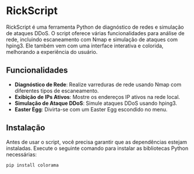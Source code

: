 # RickScript

RickScript é uma ferramenta Python de diagnóstico de redes e simulação de ataques DDoS. O script oferece várias funcionalidades para análise de rede, incluindo escaneamento com Nmap e simulação de ataques com hping3. Ele também vem com uma interface interativa e colorida, melhorando a experiência do usuário.

## Funcionalidades

- **Diagnóstico de Rede**: Realize varreduras de rede usando Nmap com diferentes tipos de escaneamento.
- **Exibição de IPs Ativos**: Mostre os endereços IP ativos na rede local.
- **Simulação de Ataque DDoS**: Simule ataques DDoS usando hping3.
- **Easter Egg**: Divirta-se com um Easter Egg escondido no menu.

## Instalação

Antes de usar o script, você precisa garantir que as dependências estejam instaladas. Execute o seguinte comando para instalar as bibliotecas Python necessárias:

```bash
pip install colorama
